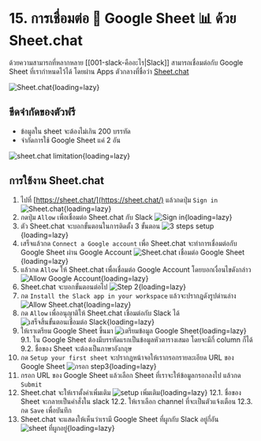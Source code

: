 # 15. การเชื่อมต่อ 💬 Google Sheet ️📊 ด้วย Sheet.chat

ด้วยความสามารถที่หลากหลาย [[001-slack-คืออะไร|Slack]] สามารถเชื่อมต่อกับ Google Sheet ที่เรากำหนดไว้ได้ โดยผ่าน Apps ตัวกลางที่ชื่อว่า [Sheet.chat](https://sheet.chat)

![Sheet.chat](../images/2023-02-14_09-22-59.png){loading=lazy}

## ขีดจำกัดของตัวฟรี

- ข้อมูลใน sheet จะต้องไม่เกิน 200 บรรทัด
- จำกัดการใช้ Google Sheet แค่ 2 อัน

![sheet.chat limitation](../images/2023-02-14_11-15-30.png){loading=lazy}

## การใช้งาน Sheet.chat 

1. ไปที่ [https://sheet.chat/](https://sheet.chat/) แล้วกดปุ่ม `Sign in` 
![Sheet.chat](../images/2023-02-10_12-49-42.png){loading=lazy}
2. กดปุ่ม `Allow` เพื่อเชื่อมต่อ Sheet.chat กับ Slack
![Sign in](../images/2023-02-10_12-50-21.png){loading=lazy}
3. ตัว Sheet.chat จะบอกขั้นตอนในการติดตั้ง 3 ขั้นตอน
![3 steps setup](../images/2023-02-14_10-33-41.png){loading=lazy}
4. เสร็จแล้วกด `Connect a Google account` เพื่อ Sheet.chat จะทำการเชื่อมต่อกับ Google Sheet ผ่าน Google Account
![Sheet.chat เชื่อมต่อ Google Sheet](../images/2023-02-10_12-51-03.png){loading=lazy}
5. แล้วกด `Allow` ให้ Sheet.chat เพื่อเชื่อมต่อ Google Account โดยบอกเงื่อนไขดังกล่าว
![Allow Google Account](../images/2023-02-14_10-36-46.png){loading=lazy}
6. Sheet.chat จะบอกขั้นตอนต่อไป 
![Step 2](../images/2023-02-10_12-51-30.png){loading=lazy}
7. กด `Install the Slack app in your workspace` แล้วจะปรากฎดังรูปด่านล่าง
![Allow Sheet.chat](../images/2023-02-10_12-51-46.png){loading=lazy}
8. กด `Allow` เพื่ออนุญาติให้ Sheet.chat เชื่อมต่อกับ Slack ได้
![เสร็จสิ้นขั้นตอนเชื่อมต่อ Slack](../images/2023-02-14_10-45-25.png){loading=lazy}
9. ให้เราเตรียม Google Sheet ขึ้นมา
![เตรียมข้อมูล Google Sheet](../images/2023-02-10_11-18-54.png){loading=lazy}
9.1. ใน Google Sheet ต้องมีบรรทัดแรกเป็นข้อมูลหัวตารางเสมอ โดยจะมีกี่ column ก็ได้
9.2. ชื่อของ Sheet จะต้องเป็นภาษาอังกฤษ
10. กด `Setup your first sheet` จะปรากฎหน้าจอให้เรากรอกรายละเอียด URL ของ Google Sheet
![กรอก step3](../images/2023-02-10_12-53-05.png){loading=lazy}
11. กรอก URL ของ Google Sheet แล้วเลือก Sheet ที่เราจะให้ข้อมูลกรอกลงไป แล้วกด `Submit`
12. Sheet.chat จะให้เราตั้งค่าเพิ่มเติม 
![setup เพิ่มเติม](../images/14-2-2023_11512_sheet.chat.jpeg){loading=lazy}
12.1. ชื่อของ Sheet จะกลายเป็นคำสั่งใน slack
12.2. ให้เราเลือก channel ที่จะเป็นตัวแจ้งเตือน
12.3. กด `Save` เพื่อบันทึก
13. Sheet.chat จะแสดงให้เห็นว่าเรามี Google Sheet ที่ผูกกับ Slack อยู่กี่อัน
![sheet ที่ผูกอยู่](../images/2023-02-14_11-31-43.jpg){loading=lazy}